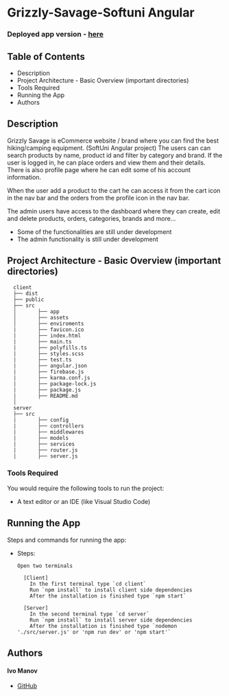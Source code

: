 
# Grizzly-Savage-Softuni Angular

### Deployed app version - [here](https://grizzly-savage.web.app/home)

## Table of Contents
- Description
- Project Architecture - Basic Overview (important directories)
- Tools Required
- Running the App
- Authors

## Description

Grizzly Savage is eCommerce website / brand where you can find the best hiking/camping equipment. (SoftUni Angular project)
The users can can search products by name, product id and filter by category and brand.
If the user is logged in, he can place orders and view them and their details.
There is also profile page where he can edit some of his account information.

When the user add a product to the cart he can access it from the cart icon in the nav bar and the orders from the profile icon in the nav bar.

The admin users have access to the dashboard where they can create, edit and delete products, orders, categories, brands and more...

* Some of the functionalities are still under development
* The admin functionality is still under development

## Project Architecture - Basic Overview (important directories)

```
  client
  ├── dist
  ├── public
  ├── src
  │       ├── app
  │       ├── assets
  │       ├── enviroments
  |       ├── favicon.ico
  |       ├── index.html
  |       ├── main.ts
  |       ├── polyfills.ts
  |       ├── styles.scss
  |       ├── test.ts
  |       ├── angular.json
  |       ├── firebase.js
  |       ├── karma.conf.js
  |       ├── package-lock.js
  |       ├── package.js
  |       ├── README.md
  │
  server
  ├── src
  |       ├── config
  |       ├── controllers
  |       ├── middlewares
  |       ├── models
  |       ├── services
  |       ├── router.js
  |       ├── server.js
```

### Tools Required

You would require the following tools to run the project:

* A text editor or an IDE (like Visual Studio Code)

## Running the App

Steps and commands for running the app:

* Steps:
  ```
  Open two terminals
  
    [Client]
      In the first terminal type `cd client`
      Run `npm install` to install client side dependencies
      After the installation is finished type `npm start`
      
    [Server]
      In the second terminal type `cd server`
      Run `npm install` to install server side dependencies
      After the installation is finished type `nodemon './src/server.js' or 'npm run dev' or 'npm start'`
  ```

## Authors

#### Ivo Manov
* [GitHub]

[//]: # (HyperLinks)

[GitHub Repository]: https://github.com/manovDev/Grizzly-Savage-Softuni
[GitHub]: https://github.com/manovDev
